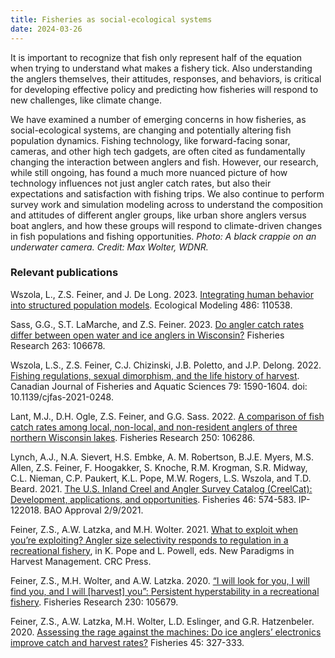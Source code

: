 ```yaml
---
title: Fisheries as social-ecological systems
date: 2024-03-26
---
```


It is important to recognize that fish only represent half of the equation when trying to understand what makes a fishery tick.  Also understanding the anglers themselves, their attitudes, responses, and behaviors, is critical for developing effective policy and predicting how fisheries will respond to new challenges, like climate change.

<!--more-->

We have examined a number of emerging concerns in how fisheries, as social-ecological systems, are changing and potentially altering fish population dynamics.  Fishing technology, like forward-facing sonar, cameras, and other high tech gadgets, are often cited as fundamentally changing the interaction between anglers and fish.  However, our research, while still ongoing, has found a much more nuanced picture of how technology influences not just angler catch rates, but also their expectations and satisfaction with fishing trips.  We also continue to perform survey work and simulation modeling across to understand the composition and attitudes of different angler groups, like urban shore anglers versus boat anglers, and how these groups will respond to climate-driven changes in fish populations and fishing opportunities.
*Photo: A black crappie on an underwater camera. Credit: Max Wolter, WDNR.*

### Relevant publications
Wszola, L., Z.S. Feiner, and J. De Long. 2023. [Integrating human behavior into structured population models](https://www.sciencedirect.com/science/article/pii/S0304380023002685). Ecological Modeling 486: 110538.

Sass, G.G., S.T. LaMarche, and Z.S. Feiner. 2023. [Do angler catch rates differ between open water and ice anglers in Wisconsin?](https://www.sciencedirect.com/science/article/pii/S0165783623000711) Fisheries Research 263: 106678.

Wszola, L.S., Z.S. Feiner, C.J. Chizinski, J.B. Poletto, and J.P. Delong. 2022. [Fishing regulations, sexual dimorphism, and the life history of harvest](https://cdnsciencepub.com/doi/abs/10.1139/cjfas-2021-0248). Canadian Journal of Fisheries and Aquatic Sciences 79: 1590-1604. doi: 10.1139/cjfas-2021-0248.

Lant, M.J., D.H. Ogle, Z.S. Feiner, and G.G. Sass. 2022. [A comparison of fish catch rates among local, non-local, and non-resident anglers of three northern Wisconsin lakes](https://www.sciencedirect.com/science/article/pii/S0165783622000637). Fisheries Research 250: 106286.

Lynch, A.J., N.A. Sievert, H.S. Embke, A. M. Robertson, B.J.E. Myers, M.S. Allen, Z.S. Feiner, F. Hoogakker, S. Knoche, R.M. Krogman, S.R. Midway, C.L. Nieman, C.P. Paukert, K.L. Pope, M.W. Rogers, L.S. Wszola, and T.D. Beard. 2021. [The U.S. Inland Creel and Angler Survey Catalog (CreelCat): Development, applications, and opportunities](https://afspubs.onlinelibrary.wiley.com/doi/abs/10.1002/fsh.10671?casa_token=9XEF5FsQcYcAAAAA:Mbw6KLaaNDS1aKgJ_Yh040peMJxqua5dlbX3wDEXQak4530bIZN8fW8nSz7lSo4nfe2SrU0vn4-tj-G3dQ). Fisheries 46: 574-583. IP-122018. BAO Approval 2/9/2021.

Feiner, Z.S., A.W. Latzka, and M.H. Wolter. 2021. [What to exploit when you’re exploiting? Angler size selectivity responds to regulation in a recreational fishery](https://www.taylorfrancis.com/chapters/edit/10.1201/9781003009054-16-22/exploit-re-exploiting-zachary-feiner-alexander-latzka-max-wolter), in K. Pope and L. Powell, eds. New Paradigms in Harvest Management. CRC Press.

Feiner, Z.S., M.H. Wolter, and A.W. Latzka. 2020. [“I will look for you, I will find you, and I will [harvest] you”: Persistent hyperstability in a recreational fishery](https://www.sciencedirect.com/science/article/pii/S016578362030196X). Fisheries Research 230: 105679.

Feiner, Z.S., A.W. Latzka, M.H. Wolter, L.D. Eslinger, and G.R. Hatzenbeler. 2020. [Assessing the rage against the machines: Do ice anglers’ electronics improve catch and harvest rates?](https://afspubs.onlinelibrary.wiley.com/doi/abs/10.1002/fsh.10427?casa_token=caaq1HYf4V8AAAAA:P0k-NRck7RCNM4hgs7ZBg3fCkeQCiViEG6pFsYufmOr99gQr7V1wvgvmONvugRvlq2fI1gSprzFOeLSxKw) Fisheries 45: 327-333.